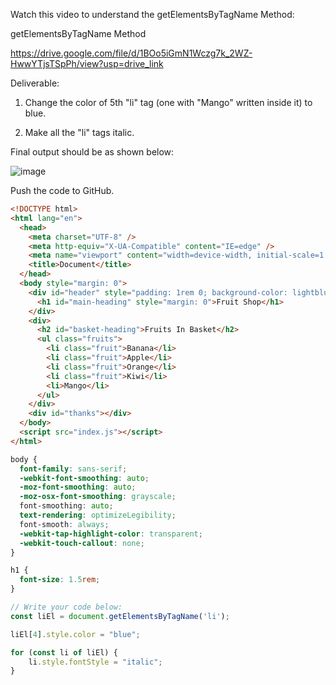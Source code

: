Watch this video to understand the getElementsByTagName Method:

getElementsByTagName Method

https://drive.google.com/file/d/1BOo5iGmN1Wczg7k_2WZ-HwwYTjsTSpPh/view?usp=drive_link

Deliverable:

1. Change the color of 5th "li" tag (one with "Mango" written inside it) to blue.

2. Make all the "li" tags italic.



Final output should be as shown below:


![image](https://github.com/user-attachments/assets/701deea8-8832-4e3a-8ef3-1911aad5d54d)


Push the code to GitHub.

```html
<!DOCTYPE html>
<html lang="en">
  <head>
    <meta charset="UTF-8" />
    <meta http-equiv="X-UA-Compatible" content="IE=edge" />
    <meta name="viewport" content="width=device-width, initial-scale=1.0" />
    <title>Document</title>
  </head>
  <body style="margin: 0">
    <div id="header" style="padding: 1rem 0; background-color: lightblue">
      <h1 id="main-heading" style="margin: 0">Fruit Shop</h1>
    </div>
    <div>
      <h2 id="basket-heading">Fruits In Basket</h2>
      <ul class="fruits">
        <li class="fruit">Banana</li>
        <li class="fruit">Apple</li>
        <li class="fruit">Orange</li>
        <li class="fruit">Kiwi</li>
        <li>Mango</li>
      </ul>
    </div>
    <div id="thanks"></div>
  </body>
  <script src="index.js"></script>
</html>
```

```css
body {
  font-family: sans-serif;
  -webkit-font-smoothing: auto;
  -moz-font-smoothing: auto;
  -moz-osx-font-smoothing: grayscale;
  font-smoothing: auto;
  text-rendering: optimizeLegibility;
  font-smooth: always;
  -webkit-tap-highlight-color: transparent;
  -webkit-touch-callout: none;
}

h1 {
  font-size: 1.5rem;
}
```

```js
// Write your code below:
const liEl = document.getElementsByTagName('li');

liEl[4].style.color = "blue";

for (const li of liEl) {
    li.style.fontStyle = "italic";
}
```
